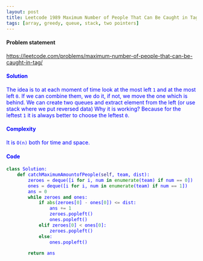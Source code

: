 ```yaml
---
layout: post
title: Leetcode 1989 Maximum Number of People That Can Be Caught in Tag 
tags: [array, greedy, queue, stack, two pointers]
---
```


#### Problem statement

<a href="https://leetcode.com/problems/maximum-number-of-people-that-can-be-caught-in-tag/"> <font color = blue>https://leetcode.com/problems/maximum-number-of-people-that-can-be-caught-in-tag/

#### Solution
The idea is to at each moment of time look at the most left `1` and at the most left `0`. If we can combine them, we do it, if not, we move the one which is behind. We can create two queues and extract element from the left (or use stack where we put reversed data) Why it is working? Because for the leftest `1` it is always better to choose the leftest `0`.

#### Complexity
It is `O(n)` both for time and space.

#### Code
```python
class Solution:
    def catchMaximumAmountofPeople(self, team, dist):
        zeroes = deque([i for i, num in enumerate(team) if num == 0])
        ones = deque([i for i, num in enumerate(team) if num == 1])
        ans = 0
        while zeroes and ones:
            if abs(zeroes[0] - ones[0]) <= dist:
                ans += 1
                zeroes.popleft()
                ones.popleft()
            elif zeroes[0] < ones[0]:
                zeroes.popleft()
            else:
                ones.popleft()
        
        return ans
```
